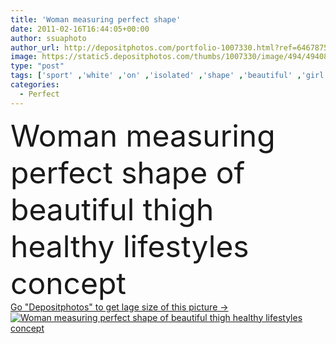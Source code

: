 ```yaml
---
title: 'Woman measuring perfect shape'
date: 2011-02-16T16:44:05+00:00
author: ssuaphoto
author_url: http://depositphotos.com/portfolio-1007330.html?ref=64678756
image: https://static5.depositphotos.com/thumbs/1007330/image/494/4940898/api_thumb_450.jpg?forcejpeg=true
type: "post"
tags: ['sport' ,'white' ,'on' ,'isolated' ,'shape' ,'beautiful' ,'girl' ,'female' ,'people' ,'women' ,'beauty' ,'sports' ,'health' ,'healthy' ,'diet' ,'lifestyles' ,'care' ,'eating' ,'line' ,'nutrition' ,'skin' ,'concept' ,'figure' ,'woman' ,'measuring' ,'measure' ,'measurement' ,'lifestyle' ,'weight' ,'body' ,'belly' ,'Dieting' ,'fat' ,'fit' ,'fitness' ,'tape' ,'waist' ,'gym' ,'exercise' ,'leg' ,'vitamins' ,'perfect' ,'fitting' ,'training' ,'calories' ,'losing' ,'loss' ,'thigh' ,'slim' ,'waistline' ]
categories: 
  - Perfect
---
```

<div aling="center">
            <font size="60"> Woman measuring perfect shape of beautiful thigh healthy lifestyles concept</font>   
</div>
<div>
    <a href='https://depositphotos.com/4940898/stock-photo-woman-measuring-perfect-shape.html?ref=64678756' target=_blank > Go "Depositphotos" to get lage size of this picture ->
        <img href='https://depositphotos.com/4940898/stock-photo-woman-measuring-perfect-shape.html?ref=64678756' src='https://static5.depositphotos.com/1007330/494/i/950/depositphotos_4940898-stock-photo-woman-measuring-perfect-shape.jpg?forcejpeg=true' alt='Woman measuring perfect shape of beautiful thigh healthy lifestyles concept' >
    </a>
</div>
